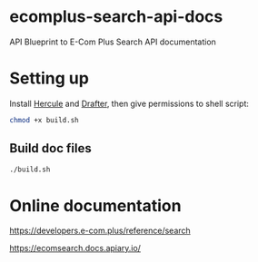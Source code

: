 # ecomplus-search-api-docs
API Blueprint to E-Com Plus Search API documentation

# Setting up
Install [Hercule](https://github.com/jamesramsay/hercule)
and [Drafter](https://github.com/apiaryio/drafter.js),
then give permissions to shell script:

```bash
chmod +x build.sh
```

## Build doc files
```bash
./build.sh
```

# Online documentation
https://developers.e-com.plus/reference/search

https://ecomsearch.docs.apiary.io/
